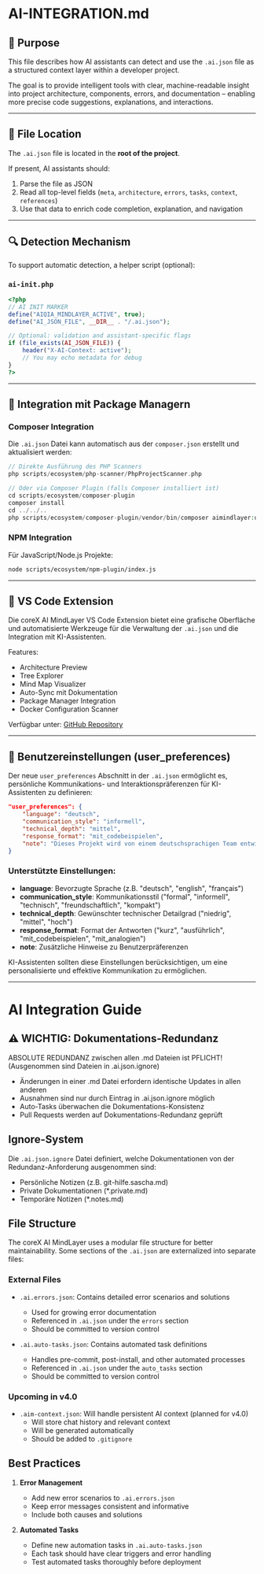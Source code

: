 # AI-INTEGRATION.md

## 🧠 Purpose

This file describes how AI assistants can detect and use the `.ai.json` file as a structured context layer within a developer project.

The goal is to provide intelligent tools with clear, machine-readable insight into project architecture, components, errors, and documentation – enabling more precise code suggestions, explanations, and interactions.

---

## 📁 File Location

The `.ai.json` file is located in the **root of the project**.

If present, AI assistants should:

1. Parse the file as JSON
2. Read all top-level fields (`meta`, `architecture`, `errors`, `tasks`, `context`, `references`)
3. Use that data to enrich code completion, explanation, and navigation

---

## 🔍 Detection Mechanism

To support automatic detection, a helper script (optional):

### `ai-init.php`

```php
<?php
// AI INIT MARKER
define("AIQIA_MINDLAYER_ACTIVE", true);
define("AI_JSON_FILE", __DIR__ . "/.ai.json");

// Optional: validation and assistant-specific flags
if (file_exists(AI_JSON_FILE)) {
    header("X-AI-Context: active");
    // You may echo metadata for debug
}
?>
```

---

## 🔌 Integration mit Package Managern

### Composer Integration

Die `.ai.json` Datei kann automatisch aus der `composer.json` erstellt und aktualisiert werden:

```php
// Direkte Ausführung des PHP Scanners
php scripts/ecosystem/php-scanner/PhpProjectScanner.php

// Oder via Composer Plugin (falls Composer installiert ist)
cd scripts/ecosystem/composer-plugin
composer install
cd ../../..
php scripts/ecosystem/composer-plugin/vendor/bin/composer aimindlayer:update
```

### NPM Integration

Für JavaScript/Node.js Projekte:

```bash
node scripts/ecosystem/npm-plugin/index.js
```

---

## 🔄 VS Code Extension

Die coreX AI MindLayer VS Code Extension bietet eine grafische Oberfläche und automatisierte Werkzeuge für die Verwaltung der `.ai.json` und die Integration mit KI-Assistenten.

Features:

- Architecture Preview
- Tree Explorer
- Mind Map Visualizer
- Auto-Sync mit Dokumentation
- Package Manager Integration
- Docker Configuration Scanner

Verfügbar unter: [GitHub Repository](https://github.com/AIQIA/corex-ai-mindlayer)

---

## 👤 Benutzereinstellungen (user_preferences)

Der neue `user_preferences` Abschnitt in der `.ai.json` ermöglicht es, persönliche Kommunikations- und Interaktionspräferenzen für KI-Assistenten zu definieren:

```json
"user_preferences": {
    "language": "deutsch",
    "communication_style": "informell",
    "technical_depth": "mittel",
    "response_format": "mit_codebeispielen",
    "note": "Dieses Projekt wird von einem deutschsprachigen Team entwickelt"
}
```

### Unterstützte Einstellungen:

- **language**: Bevorzugte Sprache (z.B. "deutsch", "english", "français")
- **communication_style**: Kommunikationsstil ("formal", "informell", "technisch", "freundschaftlich", "kompakt")
- **technical_depth**: Gewünschter technischer Detailgrad ("niedrig", "mittel", "hoch")
- **response_format**: Format der Antworten ("kurz", "ausführlich", "mit_codebeispielen", "mit_analogien")
- **note**: Zusätzliche Hinweise zu Benutzerpräferenzen

KI-Assistenten sollten diese Einstellungen berücksichtigen, um eine personalisierte und effektive Kommunikation zu ermöglichen.

---

# AI Integration Guide

## ⚠️ WICHTIG: Dokumentations-Redundanz

ABSOLUTE REDUNDANZ zwischen allen .md Dateien ist PFLICHT! (Ausgenommen sind Dateien in .ai.json.ignore)

- Änderungen in einer .md Datei erfordern identische Updates in allen anderen
- Ausnahmen sind nur durch Eintrag in .ai.json.ignore möglich
- Auto-Tasks überwachen die Dokumentations-Konsistenz
- Pull Requests werden auf Dokumentations-Redundanz geprüft

## Ignore-System

Die `.ai.json.ignore` Datei definiert, welche Dokumentationen von der Redundanz-Anforderung ausgenommen sind:

- Persönliche Notizen (z.B. git-hilfe.sascha.md)
- Private Dokumentationen (\*.private.md)
- Temporäre Notizen (\*.notes.md)

## File Structure

The coreX AI MindLayer uses a modular file structure for better maintainability. Some sections of the `.ai.json` are externalized into separate files:

### External Files

- `.ai.errors.json`: Contains detailed error scenarios and solutions

  - Used for growing error documentation
  - Referenced in `.ai.json` under the `errors` section
  - Should be committed to version control

- `.ai.auto-tasks.json`: Contains automated task definitions
  - Handles pre-commit, post-install, and other automated processes
  - Referenced in `.ai.json` under the `auto_tasks` section
  - Should be committed to version control

### Upcoming in v4.0

- `.aim-context.json`: Will handle persistent AI context (planned for v4.0)
  - Will store chat history and relevant context
  - Will be generated automatically
  - Should be added to `.gitignore`

## Best Practices

1. **Error Management**

   - Add new error scenarios to `.ai.errors.json`
   - Keep error messages consistent and informative
   - Include both causes and solutions

2. **Automated Tasks**
   - Define new automation tasks in `.ai.auto-tasks.json`
   - Each task should have clear triggers and error handling
   - Test automated tasks thoroughly before deployment
